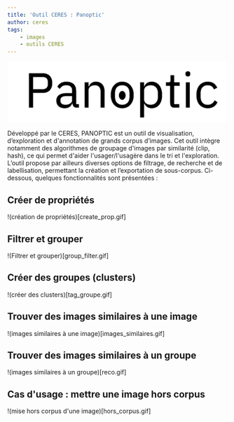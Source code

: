 ```yaml
---
title: 'Outil CERES : Panoptic'
author: ceres
tags:
    - images
    - outils CERES
---
```


![big](panoptic.png)

Développé par le CERES, PANOPTIC est un outil de visualisation, d’exploration et d'annotation de grands corpus d’images. Cet outil intègre notamment des algorithmes de groupage d'images par similarité (clip, hash), ce qui permet d'aider l'usager/l'usagère dans le tri et l'exploration. L’outil propose par ailleurs diverses options de filtrage, de recherche et de labellisation, permettant la création et l’exportation de sous-corpus. Ci-dessous, quelques fonctionnalités sont présentées :

## Créer de propriétés 

!(création de propriétés)[create_prop.gif]

## Filtrer et grouper 

!(Filtrer et grouper)[group_filter.gif]

## Créer des groupes (clusters)

!(créer des clusters)[tag_groupe.gif]

## Trouver des images similaires à une image

!(images similaires à une image)[images_similaires.gif]

## Trouver des images similaires à un groupe

!(images similaires à un groupe)[reco.gif]

## Cas d'usage : mettre une image hors corpus

!(mise hors corpus d'une image)[hors_corpus.gif]
